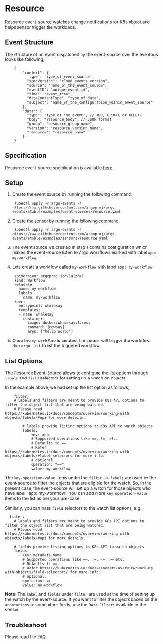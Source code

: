 # Resource

Resource event-source watches change notifications for K8s object and helps sensor trigger the workloads.

## Event Structure
The structure of an event dispatched by the event-source over the eventbus looks like following,

        {
            "context": {
              "type": "type_of_event_source",
              "specVersion": "cloud_events_version",
              "source": "name_of_the_event_source",
              "eventID": "unique_event_id",
              "time": "event_time",
              "dataContentType": "type_of_data",
              "subject": "name_of_the_configuration_within_event_source"
            },
            "data": {
              "type": "type_of_the_event", // ADD, UPDATE or DELETE
              "body": "resource_body", // JSON format
              "group": "resource_group_name",
              "version": "resource_version_name",
              "resource": "resource_name"
            }
        }

## Specification

Resource event-source specification is available [here](https://github.com/argoproj/argo-events/blob/master/api/event-source.md#resourceeventsource).

## Setup
1. Create the event source by running the following command. 

        kubectl apply -n argo-events -f https://raw.githubusercontent.com/argoproj/argo-events/stable/examples/event-sources/resource.yaml

1. Create the sensor by running the following command,

        kubectl apply -n argo-events -f https://raw.githubusercontent.com/argoproj/argo-events/stable/examples/sensors/resource.yaml

1. The event source we created in step 1 contains configuration which makes the event-source listen to 
   Argo workflows marked with label `app: my-workflow`.

1. Lets create a workflow called `my-workflow` with label `app: my-workflow`
   
        apiVersion: argoproj.io/v1alpha1
        kind: Workflow
        metadata:
          name: my-workflow
          labels:
            name: my-workflow
        spec:
          entrypoint: whalesay
          templates:
          - name: whalesay
            container:
              image: docker/whalesay:latest
              command: [cowsay]
              args: ["hello world"]

1. Once the `my-workflow` is created, the sensor will trigger the workflow. Run `argo list` to list the triggered workflow.

## List Options

The Resource Event-Source allows to configure the list options through `labels` and `field` selectors for setting up a watch on objects.

In the example above, we had set up the list option as follows,

        filter:
        # labels and filters are meant to provide K8s API options to filter the object list that are being watched.
        # Please read https://kubernetes.io/docs/concepts/overview/working-with-objects/labels/#api for more details.
        
            # labels provide listing options to K8s API to watch objects
            labels:
              - key: app
                # Supported operations like ==, !=, etc.
                # Defaults to ==.
                # Refer https://kubernetes.io/docs/concepts/overview/working-with-objects/labels/#label-selectors for more info.
                # optional.
                operation: "=="
                value: my-workflow


The `key-operation-value` items under the `filter -> labels` are used by the event-source to filter the objects
that are eligible for the watch. So, in the present case, the event-source will set up a watch for those
objects who have label "app: my-workflow". You can add more `key-operation-value` items to the list as per your use-case.   

Similarly, you can pass `field` selectors to the watch list options, e.g.,

      filter:
        # labels and filters are meant to provide K8s API options to filter the object list that are being watched.
        # Please read https://kubernetes.io/docs/concepts/overview/working-with-objects/labels/#api for more details.

        # fields provide listing options to K8s API to watch objects
        fields:
          - key: metadata.name
            # Supported operations like ==, !=, <=, >= etc.
            # Defaults to ==.
            # Refer https://kubernetes.io/docs/concepts/overview/working-with-objects/field-selectors/ for more info.
            # optional.
            operation: ==
            value: my-workflow
 

**Note:** The `label` and `fields` under `filter` are used at the time of setting up the watch by the event-source. If you want to filter the objects
based on the `annotations` or some other fields, use the `Data Filters` available in the sensor.

## Troubleshoot
Please read the [FAQ](https://argoproj.github.io/argo-events/FAQ/).
